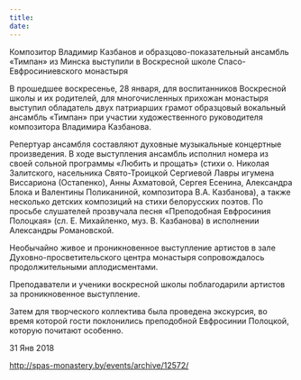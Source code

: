 ```yaml
---
title: 
date: 
---
```


Композитор Владимир Казбанов и образцово-показательный ансамбль «Тимпан» из Минска выступили в Воскресной школе Спасо-Евфросиниевского монастыря

В прошедшее воскресенье, 28 января, для воспитанников Воскресной школы и их родителей, для многочисленных прихожан монастыря выступил обладатель двух патриарших грамот образцовый вокальный ансамбль «Тимпан» при участии художественного руководителя композитора Владимира Казбанова.

Репертуар ансамбля составляют духовные музыкальные концертные произведения. В ходе выступления ансамбль исполнил номера из своей сольной программы «Любить и прощать» (стихи о. Николая Залитского, насельника Свято-Троицкой Сергиевой Лавры игумена Виссариона (Остапенко), Анны Ахматовой, Сергея Есенина, Александра Блока и Валентины Поликаниной, композитора В.А. Казбанова), а также несколько детских композиций на стихи белорусских поэтов. По просьбе слушателей прозвучала песня «Преподобная Евфросиния Полоцкая» (сл. Е. Михайленко, муз. В. Казбанова) в исполнении Александры Романовской.

Необычайно живое и проникновенное выступление артистов в зале Духовно-просветительского центра монастыря сопровождалось продолжительными аплодисментами.

Преподаватели и ученики воскресной школы поблагодарили артистов за проникновенное выступление.

Затем для творческого коллектива была проведена экскурсия, во время которой гости поклонились преподобной Евфросинии Полоцкой, которую почитают особенно.

31 Янв 2018

http://spas-monastery.by/events/archive/12572/